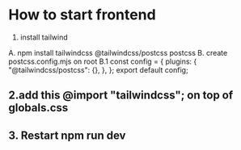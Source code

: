 # How to start frontend

1. install tailwind

A. npm install tailwindcss @tailwindcss/postcss postcss
B. create postcss.config.mjs on root
B.1 const config = {
plugins: {
"@tailwindcss/postcss": {},
},
};
export default config;

## 2.add this @import "tailwindcss"; on top of globals.css

## 3. Restart npm run dev
